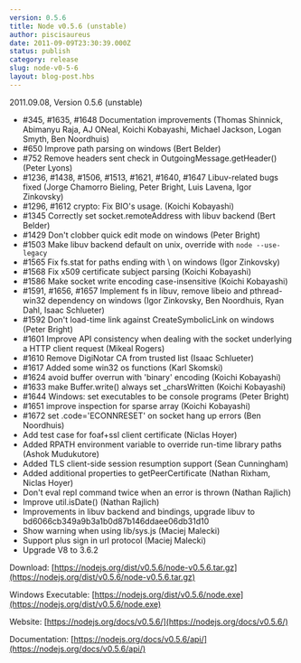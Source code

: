```yaml
---
version: 0.5.6
title: Node v0.5.6 (unstable)
author: piscisaureus
date: 2011-09-09T23:30:39.000Z
status: publish
category: release
slug: node-v0-5-6
layout: blog-post.hbs
---
```


2011.09.08, Version 0.5.6 (unstable)

* #345, #1635, #1648 Documentation improvements (Thomas Shinnick, Abimanyu Raja, AJ ONeal, Koichi Kobayashi, Michael Jackson, Logan Smyth, Ben Noordhuis)
* #650 Improve path parsing on windows (Bert Belder)
* #752 Remove headers sent check in OutgoingMessage.getHeader() (Peter Lyons)
* #1236, #1438, #1506, #1513, #1621, #1640, #1647 Libuv-related bugs fixed (Jorge Chamorro Bieling, Peter Bright, Luis Lavena, Igor Zinkovsky)
* #1296, #1612 crypto: Fix BIO's usage. (Koichi Kobayashi)
* #1345 Correctly set socket.remoteAddress with libuv backend (Bert Belder)
* #1429 Don't clobber quick edit mode on windows (Peter Bright)
* #1503 Make libuv backend default on unix, override with `node --use-legacy`
* #1565 Fix fs.stat for paths ending with \\ on windows (Igor Zinkovsky)
* #1568 Fix x509 certificate subject parsing (Koichi Kobayashi)
* #1586 Make socket write encoding case-insensitive (Koichi Kobayashi)
* #1591, #1656, #1657 Implement fs in libuv, remove libeio and pthread-win32 dependency on windows (Igor Zinkovsky, Ben Noordhuis, Ryan Dahl, Isaac Schlueter)
* #1592 Don't load-time link against CreateSymbolicLink on windows (Peter Bright)
* #1601 Improve API consistency when dealing with the socket underlying a HTTP client request (Mikeal Rogers)
* #1610 Remove DigiNotar CA from trusted list (Isaac Schlueter)
* #1617 Added some win32 os functions (Karl Skomski)
* #1624 avoid buffer overrun with 'binary' encoding (Koichi Kobayashi)
* #1633 make Buffer.write() always set \_charsWritten (Koichi Kobayashi)
* #1644 Windows: set executables to be console programs (Peter Bright)
* #1651 improve inspection for sparse array (Koichi Kobayashi)
* #1672 set .code='ECONNRESET' on socket hang up errors (Ben Noordhuis)
* Add test case for foaf+ssl client certificate (Niclas Hoyer)
* Added RPATH environment variable to override run-time library paths (Ashok Mudukutore)
* Added TLS client-side session resumption support (Sean Cunningham)
* Added additional properties to getPeerCertificate (Nathan Rixham, Niclas Hoyer)
* Don't eval repl command twice when an error is thrown (Nathan Rajlich)
* Improve util.isDate() (Nathan Rajlich)
* Improvements in libuv backend and bindings, upgrade libuv to bd6066cb349a9b3a1b0d87b146ddaee06db31d10
* Show warning when using lib/sys.js (Maciej Malecki)
* Support plus sign in url protocol (Maciej Malecki)
* Upgrade V8 to 3.6.2

Download: [https://nodejs.org/dist/v0.5.6/node-v0.5.6.tar.gz](https://nodejs.org/dist/v0.5.6/node-v0.5.6.tar.gz)

Windows Executable: [https://nodejs.org/dist/v0.5.6/node.exe](https://nodejs.org/dist/v0.5.6/node.exe)

Website: [https://nodejs.org/docs/v0.5.6/](https://nodejs.org/docs/v0.5.6/)

Documentation: [https://nodejs.org/docs/v0.5.6/api/](https://nodejs.org/docs/v0.5.6/api/)
